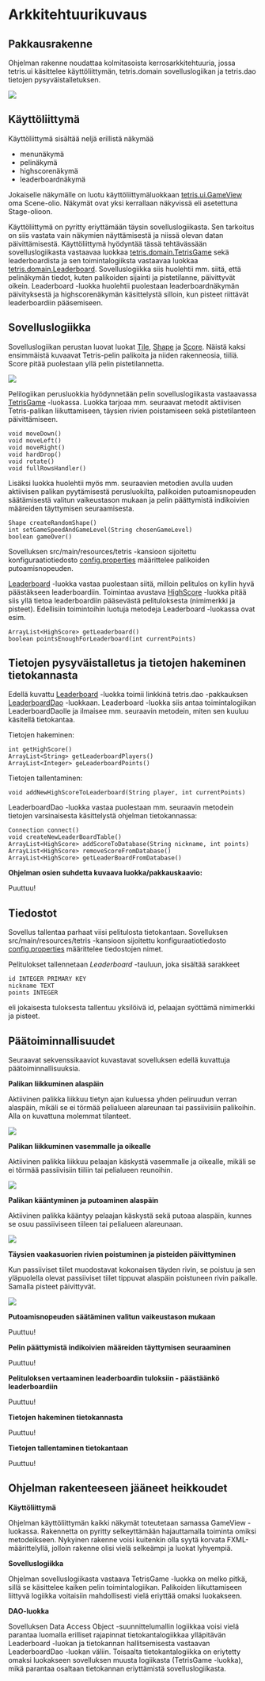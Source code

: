 # Arkkitehtuurikuvaus

## Pakkausrakenne

Ohjelman rakenne noudattaa kolmitasoista kerrosarkkitehtuuria, jossa tetris.ui käsittelee käyttöliittymän, tetris.domain sovelluslogiikan ja tetris.dao tietojen pysyväistalletuksen.

<img src="https://github.com/Marcestus/ot-harjoitustyo/blob/master/dokumentaatio/kuvat/pakkausrakenne.png">

## Käyttöliittymä

Käyttöliittymä sisältää neljä erillistä näkymää

- menunäkymä
- pelinäkymä
- highscorenäkymä
- leaderboardnäkymä

Jokaiselle näkymälle on luotu käyttöliittymäluokkaan [tetris.ui.GameView](https://github.com/Marcestus/ot-harjoitustyo/blob/master/Tetris/src/main/java/tetris/ui/GameView.java) oma Scene-olio. Näkymät ovat yksi kerrallaan näkyvissä eli asetettuna Stage-olioon.

Käyttöliittymä on pyritty eriyttämään täysin sovelluslogiikasta. Sen tarkoitus on siis vastata vain näkymien näyttämisestä ja niissä olevan datan päivittämisestä. Käyttöliittymä hyödyntää tässä tehtävässään sovelluslogiikasta vastaavaa luokkaa [tetris.domain.TetrisGame](https://github.com/Marcestus/ot-harjoitustyo/blob/master/Tetris/src/main/java/tetris/domain/TetrisGame.java) sekä leaderboardista ja sen toimintalogiiksta vastaavaa luokkaa [tetris.domain.Leaderboard](https://github.com/Marcestus/ot-harjoitustyo/blob/master/Tetris/src/main/java/tetris/domain/Leaderboard.java). Sovelluslogiikka siis huolehtii mm. siitä, että pelinäkymän tiedot, kuten palikoiden sijainti ja pistetilanne, päivittyvät oikein. Leaderboard -luokka huolehtii puolestaan leaderboardnäkymän päivityksestä ja highscorenäkymän käsittelystä silloin, kun pisteet riittävät leaderboardiin pääsemiseen.

## Sovelluslogiikka

Sovelluslogiikan perustan luovat luokat [Tile](https://github.com/Marcestus/ot-harjoitustyo/blob/master/Tetris/src/main/java/tetris/domain/Tile.java), [Shape](https://github.com/Marcestus/ot-harjoitustyo/blob/master/Tetris/src/main/java/tetris/domain/Shape.java) ja [Score](https://github.com/Marcestus/ot-harjoitustyo/blob/master/Tetris/src/main/java/tetris/domain/Score.java). Näistä kaksi ensimmäistä kuvaavat Tetris-pelin palikoita ja niiden rakenneosia, tiiliä. Score pitää puolestaan yllä pelin pistetilannetta.

<img src="https://github.com/Marcestus/ot-harjoitustyo/blob/master/dokumentaatio/kuvat/luokkakaaviokuva.jpg">

Pelilogiikan perusluokkia hyödynnetään pelin sovelluslogiikasta vastaavassa [TetrisGame](https://github.com/Marcestus/ot-harjoitustyo/blob/master/Tetris/src/main/java/tetris/domain/TetrisGame.java) -luokassa. Luokka tarjoaa mm. seuraavat metodit aktiivisen Tetris-palikan liikuttamiseen, täysien rivien poistamiseen sekä pistetilanteen päivittämiseen.

```
void moveDown()
void moveLeft()
void moveRight()
void hardDrop()
void rotate()
void fullRowsHandler()
```
Lisäksi luokka huolehtii myös mm. seuraavien metodien avulla uuden aktiivisen palikan pyytämisestä perusluokilta, palikoiden putoamisnopeuden säätämisestä valitun vaikeustason mukaan ja pelin päättymistä indikoivien määreiden täyttymisen seuraamisesta.

```
Shape createRandomShape()
int setGameSpeedAndGameLevel(String chosenGameLevel)
boolean gameOver()
```

Sovelluksen src/main/resources/tetris -kansioon sijoitettu konfiguraatiotiedosto [config.properties](https://github.com/Marcestus/ot-harjoitustyo/blob/master/Tetris/src/main/resources/tetris/config.properties) määrittelee palikoiden putoamisnopeuden.

[Leaderboard](https://github.com/Marcestus/ot-harjoitustyo/blob/master/Tetris/src/main/java/tetris/domain/Leaderboard.java) -luokka vastaa puolestaan siitä, milloin pelitulos on kyllin hyvä päästäkseen leaderboardiin. Toimintaa avustava [HighScore](https://github.com/Marcestus/ot-harjoitustyo/blob/master/Tetris/src/main/java/tetris/domain/HighScore.java) -luokka pitää siis yllä tietoa leaderboardiin pääsevästä pelituloksesta (nimimerkki ja pisteet). Edellisiin toimintoihin luotuja metodeja Leaderboard -luokassa ovat esim.

```
ArrayList<HighScore> getLeaderboard()
boolean pointsEnoughForLeaderboard(int currentPoints)
```

## Tietojen pysyväistalletus ja tietojen hakeminen tietokannasta

Edellä kuvattu [Leaderboard](https://github.com/Marcestus/ot-harjoitustyo/blob/master/Tetris/src/main/java/tetris/domain/Leaderboard.java) -luokka toimii linkkinä tetris.dao -pakkauksen [LeaderboardDao](https://github.com/Marcestus/ot-harjoitustyo/blob/master/Tetris/src/main/java/tetris/dao/LeaderboardDao.java) -luokkaan. Leaderboard -luokka siis antaa toimintalogiikan LeaderboardDaolle ja ilmaisee mm. seuraavin metodein, miten sen kuuluu käsitellä tietokantaa.

Tietojen hakeminen:

```
int getHighScore()
ArrayList<String> getLeaderboardPlayers()
ArrayList<Integer> geLeaderboardPoints()
```

Tietojen tallentaminen:

```
void addNewHighScoreToLeaderboard(String player, int currentPoints)
```

LeaderboardDao -luokka vastaa puolestaan mm. seuraavin metodein tietojen varsinaisesta käsittelystä ohjelman tietokannassa:
```
Connection connect()
void createNewLeaderBoardTable()
ArrayList<HighScore> addScoreToDatabase(String nickname, int points)
ArrayList<HighScore> removeScoreFromDatabase()
ArrayList<HighScore> getLeaderBoardFromDatabase()
```

**Ohjelman osien suhdetta kuvaava luokka/pakkauskaavio:**

Puuttuu!

## Tiedostot

Sovellus tallentaa parhaat viisi pelitulosta tietokantaan.
Sovelluksen src/main/resources/tetris -kansioon sijoitettu konfiguraatiotiedosto [config.properties](https://github.com/Marcestus/ot-harjoitustyo/blob/master/Tetris/src/main/resources/tetris/config.properties) määrittelee tiedostojen nimet.

Pelitulokset tallennetaan *Leaderboard* -tauluun, joka sisältää sarakkeet
```
id INTEGER PRIMARY KEY
nickname TEXT
points INTEGER
```
eli jokaisesta tuloksesta tallentuu yksilöivä id, pelaajan syöttämä nimimerkki ja pisteet.

## Päätoiminnallisuudet

Seuraavat sekvenssikaaviot kuvastavat sovelluksen edellä kuvattuja päätoiminnallisuuksia.

**Palikan liikkuminen alaspäin**

Aktiivinen palikka liikkuu tietyn ajan kuluessa yhden peliruudun verran alaspäin, mikäli se ei törmää pelialueen alareunaan tai passiivisiin palikoihin. Alla on kuvattuna molemmat tilanteet.

<img src="https://github.com/Marcestus/ot-harjoitustyo/blob/master/dokumentaatio/kuvat/moveDown.png">

**Palikan liikkuminen vasemmalle ja oikealle**

Aktiivinen palikka liikkuu pelaajan käskystä vasemmalle ja oikealle, mikäli se ei törmää passiivisiin tiiliin tai pelialueen reunoihin.

<img src="https://github.com/Marcestus/ot-harjoitustyo/blob/master/dokumentaatio/kuvat/rightAndLeft.png">

**Palikan kääntyminen ja putoaminen alaspäin**

Aktiivinen palikka kääntyy pelaajan käskystä sekä putoaa alaspäin, kunnes se osuu passiiviseen tiileen tai pelialueen alareunaan.

<img src="https://github.com/Marcestus/ot-harjoitustyo/blob/master/dokumentaatio/kuvat/rotateAndHardDrop.png">

**Täysien vaakasuorien rivien poistuminen ja pisteiden päivittyminen**

Kun passiiviset tiilet muodostavat kokonaisen täyden rivin, se poistuu ja sen yläpuolella olevat passiiviset tiilet tippuvat alaspäin poistuneen rivin paikalle. Samalla pisteet päivittyvät.

<img src="https://github.com/Marcestus/ot-harjoitustyo/blob/master/dokumentaatio/kuvat/FullRowsSequence.png">

**Putoamisnopeuden säätäminen valitun vaikeustason mukaan**

Puuttuu!

**Pelin päättymistä indikoivien määreiden täyttymisen seuraaminen**

Puuttuu!

**Pelituloksen vertaaminen leaderboardin tuloksiin - päästäänkö leaderboardiin**

Puuttuu!

**Tietojen hakeminen tietokannasta**

Puuttuu!

**Tietojen tallentaminen tietokantaan**

Puuttuu!

## Ohjelman rakenteeseen jääneet heikkoudet

**Käyttöliittymä**

Ohjelman käyttöliittymän kaikki näkymät toteutetaan samassa GameView -luokassa. Rakennetta on pyritty selkeyttämään hajauttamalla toiminta omiksi metodeikseen. Nykyinen rakenne voisi kuitenkin olla syytä korvata FXML-määrittelyllä, jolloin rakenne olisi vielä selkeämpi ja luokat lyhyempiä.

**Sovelluslogiikka**

Ohjelman sovelluslogiikasta vastaava TetrisGame -luokka on melko pitkä, sillä se käsittelee kaiken pelin toimintalogiikan. Palikoiden liikuttamiseen liittyvä logiikka voitaisiin mahdollisesti vielä eriyttää omaksi luokakseen.

**DAO-luokka**

Sovelluksen Data Access Object -suunnittelumallin logiikkaa voisi vielä parantaa luomalla erilliset rajapinnat tietokantalogiikkaa ylläpitävän Leaderboard -luokan ja tietokannan hallitsemisesta vastaavan LeaderboardDao -luokan väliin. Toisaalta tietokantalogiikka on eriytetty omaksi luokakseen sovelluksen muusta logiikasta (TetrisGame -luokka), mikä parantaa osaltaan tietokannan eriyttämistä sovelluslogiikasta.
